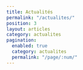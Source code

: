 ```yaml
---
title: Actualités
permalink: "/actualites/"
position: 3
layout: articles
category: actualites
pagination:
  enabled: true
  category: actualites
  permalink: "/page/:num/"
---
```


